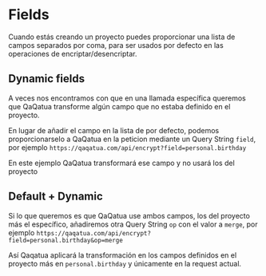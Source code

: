 # Fields

Cuando estás creando un proyecto puedes proporcionar una lista de campos separados por coma, para ser usados
por defecto en las operaciones de encriptar/desencriptar.


## Dynamic fields

A veces nos encontramos con que en una llamada específica queremos que QaQatua transforme algún campo que no estaba
definido en el proyecto.

En lugar de añadir el campo en la lista de por defecto, podemos proporcionarselo a QaQatua en la peticion mediante
un Query String `field`, por ejemplo `https://qaqatua.com/api/encrypt?field=personal.birthday`

En este ejemplo QaQatua transformará ese campo y no usará los del proyecto

## Default + Dynamic

Si lo que queremos es que QaQatua use ambos campos, los del proyecto más el específico, añadiremos otra
Query String `op` con el valor a `merge`, por ejemplo `https://qaqatua.com/api/encrypt?field=personal.birthday&op=merge`

Así Qaqatua aplicará la transformación en los campos definidos en el proyecto más en `personal.birthday` y 
únicamente en la request actual.
